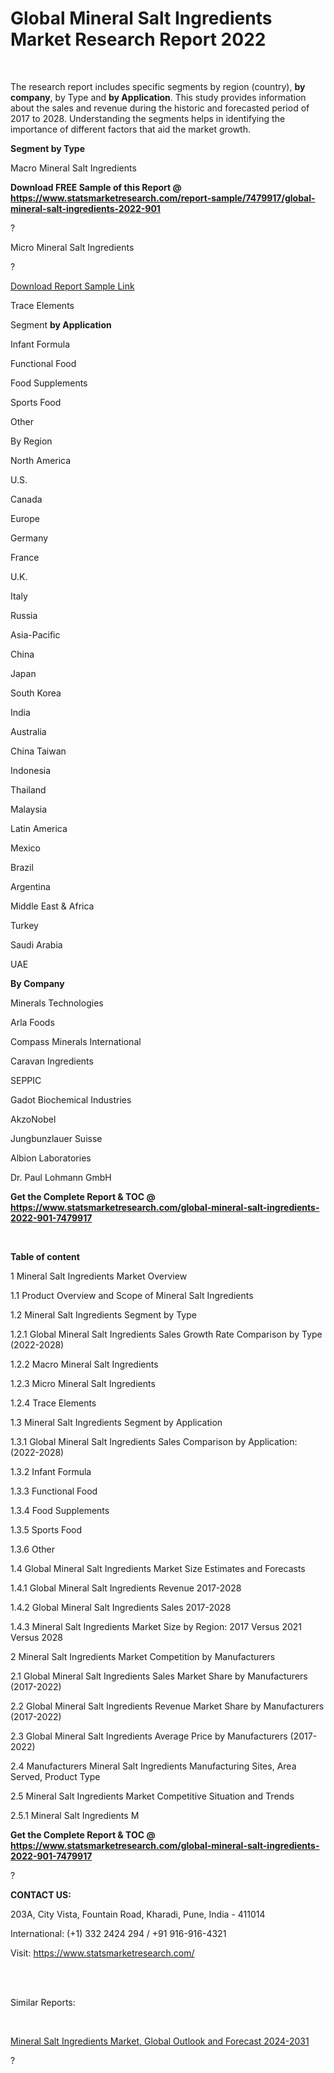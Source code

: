 <h1>Global Mineral Salt Ingredients Market Research Report 2022</h1><br/><p>The research report includes specific segments by region (country), <strong>by company</strong>, by Type and <strong>by Application</strong>. This study provides information about the sales and revenue during the historic and forecasted period of 2017 to 2028. Understanding the segments helps in identifying the importance of different factors that aid the market growth.</p>
 
 
 
 <p><strong>Segment by Type</strong></p>
 
 
 
 <p>Macro Mineral Salt Ingredients</p>
 
 
 
 <div><b>Download FREE Sample of this Report @ <a href="https://www.statsmarketresearch.com/download-free-sample/7479917/global-mineral-salt-ingredients-2022-901">https://www.statsmarketresearch.com/report-sample/7479917/global-mineral-salt-ingredients-2022-901</a></b></div>
 
 
 
 <p>? </p>
 
 
 
 <p>Micro Mineral Salt Ingredients</p>
 
 
 
 <p>? </p>
 
 
 
 <p><a href="https://www.statsmarketresearch.com/download-free-sample/7479917/global-mineral-salt-ingredients-2022-901">Download Report Sample Link</a></p>
 
 
 
 <p>Trace Elements</p>
 
 
 
 <p>Segment <strong>by Application</strong></p>
 
 
 
 <p>Infant Formula</p>
 
 
 
 <p>Functional Food</p>
 
 
 
 <p>Food Supplements</p>
 
 
 
 <p>Sports Food</p>
 
 
 
 <p>Other</p>
 
 
 
 <p>By Region</p>
 
 
 
 <p>North America</p>
 
 
 
 <p>U.S.</p>
 
 
 
 <p>Canada</p>
 
 
 
 <p>Europe</p>
 
 
 
 <p>Germany</p>
 
 
 
 <p>France</p>
 
 
 
 <p>U.K.</p>
 
 
 
 <p>Italy</p>
 
 
 
 <p>Russia</p>
 
 
 
 <p>Asia-Pacific</p>
 
 
 
 <p>China</p>
 
 
 
 <p>Japan</p>
 
 
 
 <p>South Korea</p>
 
 
 
 <p>India</p>
 
 
 
 <p>Australia</p>
 
 
 
 <p>China Taiwan</p>
 
 
 
 <p>Indonesia</p>
 
 
 
 <p>Thailand</p>
 
 
 
 <p>Malaysia</p>
 
 
 
 <p>Latin America</p>
 
 
 
 <p>Mexico</p>
 
 
 
 <p>Brazil</p>
 
 
 
 <p>Argentina</p>
 
 
 
 <p>Middle East & Africa</p>
 
 
 
 <p>Turkey</p>
 
 
 
 <p>Saudi Arabia</p>
 
 
 
 <p>UAE</p>
 
 
 
 <p><strong>By Company</strong></p>
 
 
 
 <p>Minerals Technologies</p>
 
 
 
 <p>Arla Foods</p>
 
 
 
 <p>Compass Minerals International</p>
 
 
 
 <p>Caravan Ingredients</p>
 
 
 
 <p>SEPPIC</p>
 
 
 
 <p>Gadot Biochemical Industries</p>
 
 
 
 <p>AkzoNobel</p>
 
 
 
 <p>Jungbunzlauer Suisse</p>
 
 
 
 <p>Albion Laboratories</p>
 
 
 
 <p>Dr. Paul Lohmann GmbH</p>
 
 
 
 <div><b>Get the Complete Report & TOC @ <a href="https://www.statsmarketresearch.com/global-mineral-salt-ingredients-2022-901-7479917">https://www.statsmarketresearch.com/global-mineral-salt-ingredients-2022-901-7479917</a></b></div>
 
 
 
 <p><br />
 
 <b>Table of content</b></p>
 
 
 
 <p>1 Mineral Salt Ingredients Market Overview<br />
 
 1.1 Product Overview and Scope of Mineral Salt Ingredients<br />
 
 1.2 Mineral Salt Ingredients Segment by Type<br />
 
 1.2.1 Global Mineral Salt Ingredients Sales Growth Rate Comparison by Type (2022-2028)<br />
 
 1.2.2 Macro Mineral Salt Ingredients<br />
 
 1.2.3 Micro Mineral Salt Ingredients<br />
 
 1.2.4 Trace Elements<br />
 
 1.3 Mineral Salt Ingredients Segment by Application<br />
 
 1.3.1 Global Mineral Salt Ingredients Sales Comparison by Application: (2022-2028)<br />
 
 1.3.2 Infant Formula<br />
 
 1.3.3 Functional Food<br />
 
 1.3.4 Food Supplements<br />
 
 1.3.5 Sports Food<br />
 
 1.3.6 Other<br />
 
 1.4 Global Mineral Salt Ingredients Market Size Estimates and Forecasts<br />
 
 1.4.1 Global Mineral Salt Ingredients Revenue 2017-2028<br />
 
 1.4.2 Global Mineral Salt Ingredients Sales 2017-2028<br />
 
 1.4.3 Mineral Salt Ingredients Market Size by Region: 2017 Versus 2021 Versus 2028<br />
 
 2 Mineral Salt Ingredients Market Competition by Manufacturers<br />
 
 2.1 Global Mineral Salt Ingredients Sales Market Share by Manufacturers (2017-2022)<br />
 
 2.2 Global Mineral Salt Ingredients Revenue Market Share by Manufacturers (2017-2022)<br />
 
 2.3 Global Mineral Salt Ingredients Average Price by Manufacturers (2017-2022)<br />
 
 2.4 Manufacturers Mineral Salt Ingredients Manufacturing Sites, Area Served, Product Type<br />
 
 2.5 Mineral Salt Ingredients Market Competitive Situation and Trends<br />
 
 2.5.1 Mineral Salt Ingredients M</p>
 
 
 
 <div><b>Get the Complete Report & TOC @ <a href="https://www.statsmarketresearch.com/global-mineral-salt-ingredients-2022-901-7479917">https://www.statsmarketresearch.com/global-mineral-salt-ingredients-2022-901-7479917</a></b></div>
 
 
 
 <p>? </p>
 
 
 
 <p><b>CONTACT US:</b><br />
 
 203A, City Vista, Fountain Road, Kharadi, Pune, India - 411014<br />
 
 International: (+1) 332 2424 294 / +91 916-916-4321<br />
 
 Visit: <a href="https://www.statsmarketresearch.com/">https://www.statsmarketresearch.com/</a><br />
 
 <br />
 
 <br />
 
 Similar Reports:<br />
 
 <br />
 
 <a href="https://www.statsmarketresearch.com/global-mineral-salt-ingredients-forecast-2024-2031-107-7877850">Mineral Salt Ingredients Market, Global Outlook and Forecast 2024-2031</a><br />
 
 ? </p>
